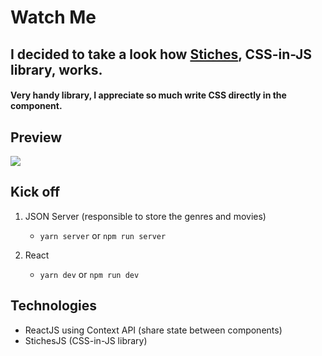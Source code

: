 # Watch Me

## I decided to take a look how [Stiches](https://stitches.dev/), CSS-in-JS library, works. 

#### Very handy library, I appreciate so much write CSS directly in the component.

## Preview

<img src="./public/video.gif">

## Kick off

1. JSON Server (responsible to store the genres and movies)
    - `yarn server` or `npm run server`
  
2. React
    - `yarn dev` or `npm run dev`

## Technologies 

- ReactJS using Context API (share state between components)
- StichesJS (CSS-in-JS library)


